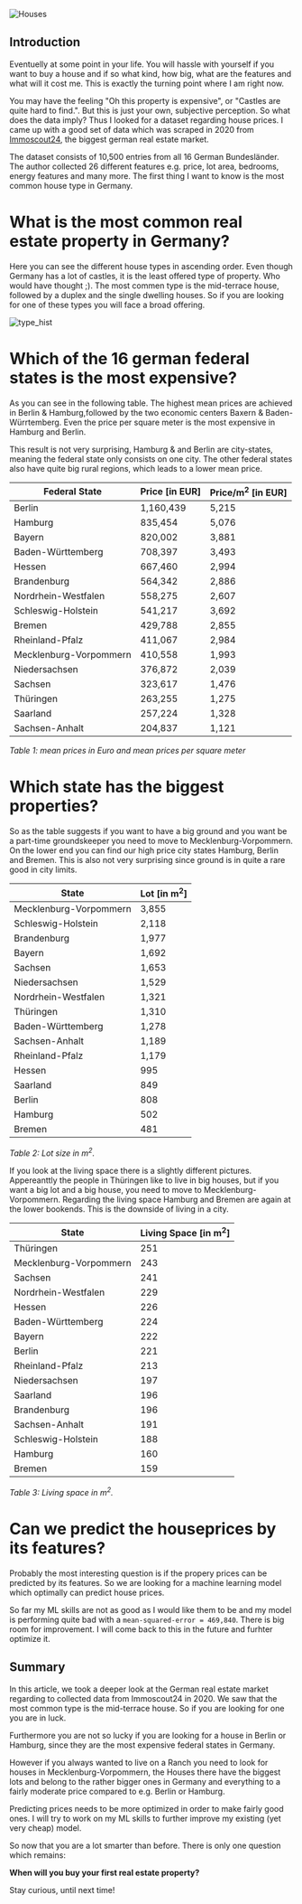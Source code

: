 ![Houses](/udacityhouseprices/docs/assets/houses.jpg)
## Introduction

Eventuelly at some point in your life.  You will hassle with yourself if you want to buy a house and if so what kind, how big, what are the features and what will it cost me. This is exactly the turning point where I am right now.

You may have the feeling "Oh this property is expensive", or "Castles are quite hard to find.". But this is just your own, subjective perception. So what does the data imply?
Thus I looked for a dataset regarding house prices. I came up with a good set of data which was scraped in 2020 from [Immoscout24](https://www.immobilienscout24.de/), the biggest german real estate market.

The dataset consists of 10,500 entries from all 16 German Bundesländer. The author collected 26 different features e.g. price, lot area, bedrooms, energy features and many more. The first thing I want to know is the most common house type in Germany.

# What is the most common real estate property in Germany?

Here you can see the different house types in ascending order. Even though Germany has a lot of castles, it is the least offered type of property. Who would have thought ;). The most commen type is the mid-terrace house, followed by a duplex and the single dwelling houses. So if you are looking for one of these types you will face a broad offering.

![type_hist](/udacityhouseprices/docs/assets/type_hist.png)

# Which of the 16 german federal states is the most expensive?

As you can see in the following table. The highest mean prices are achieved in Berlin & Hamburg,followed by the two economic centers Baxern & Baden-Würrtemberg.
Even the price per square meter is the most expensive in Hamburg and Berlin. 

This result is not very surprising, Hamburg & and Berlin are city-states, meaning the federal state only consists on one city. The other federal states also have quite big rural regions, which leads to a lower mean price.



| Federal State          | Price [in EUR] | Price/m<sup>2</sup> [in EUR] |
|------------------------|----------------|------------------|
|                 Berlin |      1,160,439 |            5,215 |
|                Hamburg |        835,454 |            5,076 |
|                 Bayern |        820,002 |            3,881 |
|      Baden-Württemberg |        708,397 |            3,493 |
|                 Hessen |        667,460 |            2,994 |
|            Brandenburg |        564,342 |            2,886 |
|    Nordrhein-Westfalen |        558,275 |            2,607 |
|     Schleswig-Holstein |        541,217 |            3,692 |
|                 Bremen |        429,788 |            2,855 |
|        Rheinland-Pfalz |        411,067 |            2,984 |
| Mecklenburg-Vorpommern |        410,558 |            1,993 |
|          Niedersachsen |        376,872 |            2,039 |
|                Sachsen |        323,617 |            1,476 |
|              Thüringen |        263,255 |            1,275 |
|               Saarland |        257,224 |            1,328 |
|         Sachsen-Anhalt |        204,837 |            1,121 |

*Table 1: mean prices in Euro and mean prices per square meter*

# Which state has the biggest properties?

So as the table suggests if you want to have a big ground and you want be a part-time groundskeeper you need to move to Mecklenburg-Vorpommern. On the lower end you can find our high price city states Hamburg, Berlin and Bremen. This is also not very surprising since ground is in quite a rare good in city limits.

|                  State |   Lot [in m<sup>2</sup>] |
|-----------------------|------|
| Mecklenburg-Vorpommern | 3,855 |
|     Schleswig-Holstein | 2,118 |
|            Brandenburg | 1,977 |
|                 Bayern | 1,692 |
|                Sachsen | 1,653 |
|          Niedersachsen | 1,529 |
|    Nordrhein-Westfalen | 1,321 |
|              Thüringen | 1,310 |
|      Baden-Württemberg | 1,278 |
|         Sachsen-Anhalt | 1,189 |
|        Rheinland-Pfalz | 1,179 |
|                 Hessen |   995 |
|               Saarland |   849 |
|                 Berlin |   808 |
|                Hamburg |   502 |
|                 Bremen |   481 |

*Table 2: Lot size in m<sup>2</sup>.*

If you look at the living space there is a slightly different pictures. Appereanttly the people in Thüringen like to live in big houses, but if you want a big lot and a big house, you need to move to Mecklenburg-Vorpommern. Regarding the living space Hamburg and Bremen are again at the lower bookends. This is the downside of living in a city.

|                  State | Living Space [in m<sup>2</sup>] |
|-----------------------|-------------|
|              Thüringen |          251 |
| Mecklenburg-Vorpommern |          243 |
|                Sachsen |          241 |
|    Nordrhein-Westfalen |          229 |
|                 Hessen |          226 |
|      Baden-Württemberg |          224 |
|                 Bayern |          222 |
|                 Berlin |          221 |
|        Rheinland-Pfalz |          213 |
|          Niedersachsen |          197 |
|               Saarland |          196 |
|            Brandenburg |          196 |
|         Sachsen-Anhalt |          191 |
|     Schleswig-Holstein |          188 |
|                Hamburg |          160 |
|                 Bremen |          159 |

*Table 3: Living space in m<sup>2</sup>.*

# Can we predict the houseprices by its features?
Probably the most interesting question is if the propery prices can be predicted by its features. So we are looking for a machine learning model which optimally can predict house prices. 

So far my ML skills are not as good as I would like them to be and my model is performing quite bad with a `mean-squared-error = 469,840`. There is big room for improvement. I will come back to this in the future and furhter optimize it.

## Summary
In this article, we took a deeper look at the German real estate market regarding to collected data from Immoscout24 in 2020.
We saw that the most common type is the mid-terrace house. So if you are looking for one you are in luck. 

Furthermore you are not so lucky if you are looking for a house in Berlin or Hamburg, since they are the most expensive federal states in Germany.

However if you always wanted to live on a Ranch you need to look for houses in Mecklenburg-Vorpommern, the Houses there have the biggest lots and belong to the rather bigger ones in Germany and everything to a fairly moderate price compared to e.g. Berlin or Hamburg.

Predicting prices needs to be more optimized in order to make fairly good ones. I will try to work on my ML skills to further improve my existing (yet very cheap) model.

So now that you are a lot smarter than before. There is only one question which remains:

**When will you buy your first real estate property?**

Stay curious, until next time!
